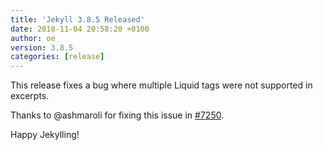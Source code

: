 ```yaml
---
title: 'Jekyll 3.8.5 Released'
date: 2018-11-04 20:58:20 +0100
author: oe
version: 3.8.5
categories: [release]
---
```


This release fixes a bug where multiple Liquid tags were not supported in 
excerpts.

Thanks to @ashmaroli for fixing this issue in [#7250].

Happy Jekylling!

[#7250]: https://github.com/jekyll/jekyll/pull/7250
